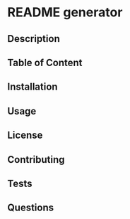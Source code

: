 # README generator

## Description

## Table of Content

## Installation

## Usage

## License

## Contributing

## Tests

## Questions